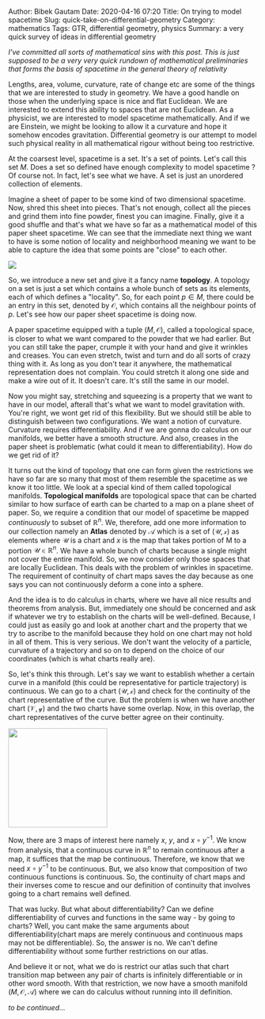 Author: Bibek Gautam
Date: 2020-04-16 07:20
Title: On trying to model spacetime
Slug: quick-take-on-differential-geometry
Category: mathematics
Tags: GTR, differential geometry, physics
Summary: a very quick survey of ideas in differential geometry

*I've committed all sorts of mathematical sins with this post. This is just
supposed to be a very very quick rundown of mathematical preliminaries that forms the
basis of spacetime in the general theory of relativity* 

Lengths, area, volume, curvature, rate of change etc are some of the things that
we are interested to study in geometry. We have a good handle on those when the
underlying space is nice and flat Euclidean. We are interested to extend this
ability to spaces that are not Euclidean. As a physicist, we are interested to
model spacetime mathematically. And if we are Einstein, we might be looking to
allow it a curvature and hope it somehow encodes gravitation.
Differential geometry is our attempt to model such physical reality in all
mathematical rigour without being too restrictive.

At the coarsest level, spacetime is a set. It's a set of points. Let's call this
set $M$. Does a set so
defined have enough complexity to model spacetime ? Of course not. In fact,
let's see what we have. A set is just an unordered collection of
elements.

Imagine a sheet of paper to be some kind of two dimensional spacetime. Now,
shred this sheet into pieces. That's not enough, collect all the pieces and grind
them into fine powder, finest you can imagine. Finally, give it a good shuffle
and that's what we have so far as a mathematical model of this paper sheet
spacetime. We can see that the immediate next thing we want to have is some
notion of locality and neighborhood meaning we want to be able to capture the
idea that some points are "close" to each other.

<img src="images/paper2powder.png" class='center'/>

So, we introduce a new set and give it a fancy name **topology**. A topology on
a set is just a set which contains a whole bunch of sets as its elements, each of which
defines a "locality". So, for each point $p \in M$, there could be an entry in this
set, denoted by $\mathcal O$, which contains all the neighbour
points of $p$. Let's see how our paper sheet spacetime is doing now.

A paper spacetime equipped with a tuple $(M, \mathcal O)$, called a topological
space, is closer to what we want compared to the powder that we had earlier. But you
can still take the paper, crumple it with your hand and give it wrinkles and
creases. You can even stretch, twist and turn and do all sorts of crazy thing with it.
As long as you don't tear it anywhere, the mathematical representation does not complain. You
could stretch it along one side and make a wire out of it. It doesn't care. It's
still the same in our model.

Now you might say, stretching and squeezing is a property that we want to have
in our model, afterall that's what we want to model gravitation with. You're
right, we wont get rid of this flexibility. But we should still be able to
distinguish between two configurations. We want a notion of curvature. Curvature requires
differentiability. And if we are gonna do calculus on our manifolds, we better
have a smooth structure. And also, creases in the paper sheet is problematic
(what could it mean to differentiability). How do we get rid of it?

It turns out the kind of topology that one can form given the restrictions we
have so far are so many that most of them resemble the spacetime as we know it too
little. We look at a special kind of them called topological manifolds.
**Topological manifolds** are topological space that can be charted similar to
how surface of earth can be charted to a map on a plane sheet of paper. So, we
require a condition that our model of spacetime be mapped *continuously* to
subset of $\mathbb R^n$. We, therefore, add one more information to our collection namely an
**Atlas** denoted by $\mathcal A$ which is a set of $(\mathcal U, \mathcal x)$
as elements where
$\mathcal U$ is a chart and $x$ is the map that takes portion of M to a portion
$\mathcal U \in \mathbb R^n$. We have a whole bunch of charts because a single
might not cover the entire manifold. So, we now consider only those spaces that
are locally Euclidean. This deals with the problem of wrinkles in spacetime. The
requirement of continuity of chart maps saves the day because as one says you
can not continuously deform a cone into a sphere.



And the idea is to do calculus in charts, where we have
all nice results and theorems from analysis. But, immediately one should be
concerned and ask if whatever we try to establish on the charts will be
well-defined. Because, I could just as easily go and look at another chart and
the property that we try to ascribe to the manifold because they hold on one
chart may not hold in all of them. This is very serious. We don't want the
velocity of a particle, curvature of a trajectory and so on to depend on the choice
of our coordinates (which is what charts really are).

So, let's think this through. Let's say we want to establish whether a certain curve in
a manifold (this could be representative for particle trajectory) is
continuous. We can go to a chart $(\mathcal U, \mathcal x)$ and check for the continuity of the chart 
representative of the curve. But the problem is when we have another chart
$(\mathcal V, \mathcal y)$ and the two charts have some overlap. Now, in this
overlap, the chart representatives of the curve better agree on their
continuity.

<img src="images/chart transitions.png" height="200" class='center'/>

Now, there are 3 maps of interest here namely $x$, $y$, and $x\circ y^{-1}$. We
know from analysis, that a continuous curve in $\mathbb R^n$ to remain
continuous after a map, it suffices that the map be continuous. Therefore, we
know that we need $x\circ y^{-1}$ to be continuous. But, we also know that
composition of two continuous functions is continuous. So, the continuity of
chart maps and their inverses come to rescue and our definition of continuity that
involves going to a chart remains well defined.

That was lucky. But what about differentiability? Can we define
differentiability of curves and functions in the same way - by going to charts?
Well, you cant make the same arguments about differentiability(chart maps are
merely continuous and continuous maps may not be differentiable). So, the answer
is no. We can't define differentiability without some further restrictions on
our atlas.

And believe it or not, what we do is restrict our atlas such that chart
transition map between any pair of charts is infinitely differentiable or in
other word smooth. With that restriction, we now have a smooth manifold $(M, 
\mathcal{O, A})$ where we can do calculus without running into ill definition.


*to be continued...*
